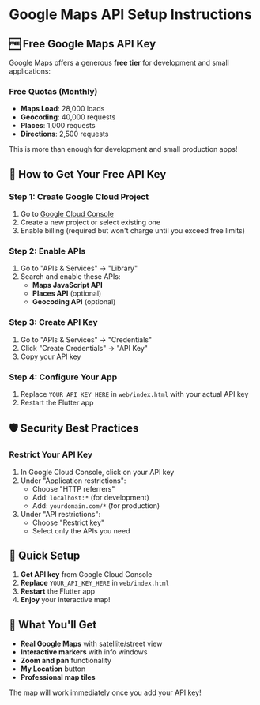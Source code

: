 # Google Maps API Setup Instructions

## 🆓 Free Google Maps API Key

Google Maps offers a generous **free tier** for development and small applications:

### **Free Quotas (Monthly)**
- **Maps Load**: 28,000 loads
- **Geocoding**: 40,000 requests  
- **Places**: 1,000 requests
- **Directions**: 2,500 requests

This is more than enough for development and small production apps!

## 🔑 How to Get Your Free API Key

### **Step 1: Create Google Cloud Project**
1. Go to [Google Cloud Console](https://console.cloud.google.com/)
2. Create a new project or select existing one
3. Enable billing (required but won't charge until you exceed free limits)

### **Step 2: Enable APIs**
1. Go to "APIs & Services" → "Library"
2. Search and enable these APIs:
   - **Maps JavaScript API**
   - **Places API** (optional)
   - **Geocoding API** (optional)

### **Step 3: Create API Key**
1. Go to "APIs & Services" → "Credentials"
2. Click "Create Credentials" → "API Key"
3. Copy your API key

### **Step 4: Configure Your App**
1. Replace `YOUR_API_KEY_HERE` in `web/index.html` with your actual API key
2. Restart the Flutter app

## 🛡️ Security Best Practices

### **Restrict Your API Key**
1. In Google Cloud Console, click on your API key
2. Under "Application restrictions":
   - Choose "HTTP referrers"
   - Add: `localhost:*` (for development)
   - Add: `yourdomain.com/*` (for production)
3. Under "API restrictions":
   - Choose "Restrict key"
   - Select only the APIs you need

## 🚀 Quick Setup

1. **Get API key** from Google Cloud Console
2. **Replace** `YOUR_API_KEY_HERE` in `web/index.html`
3. **Restart** the Flutter app
4. **Enjoy** your interactive map!

## 📱 What You'll Get

- **Real Google Maps** with satellite/street view
- **Interactive markers** with info windows
- **Zoom and pan** functionality
- **My Location** button
- **Professional map tiles**

The map will work immediately once you add your API key!
